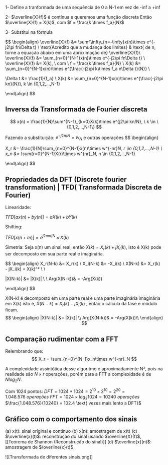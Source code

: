 


1- Define a tranformada de uma sequência de 0 a N-1 em vez de -inf a +inf

2- $\overline{X}(f)$ é contínua e queremos uma função discreta
Então $\overline{X}(f) = X(k)$, com $f = \frac{k \times f_a}{N}$  

3- Substitui na fórmula

$$
\begin{align}
\overline{X}(f) &= \sum^\infty_{n=-\infty}x(n)\times e^{-j2\pi fn\Delta t} \\
\text{Acredito que a mudança dos limites} & \text{ de n, torne a equação abaixo em uma aproximação de} \overline{X}(f)\\
\overline{X}(f) &= \sum_{n=0}^{N-1}x(n)\times e^{-j2\pi fn\Delta t} \\
\overline{X}(f) &= X(k), \ com \ f = \frac{k \times f_a}{N}  \\
X(k) &= \sum_{n=0}^{N-1}x(n)\times e^{\frac{-j2\pi k\times f_a n\Delta t}{N}} \\


\Delta t &= \frac{1}{f_a} \\
X(k) &= \sum_{n=0}^{N-1}x(n)\times e^{\frac{-j2\pi kn}{N}}, k \in \{0,1,2,...,N-1\} 

\end{align}
$$

## Inversa da Transformada de Fourier discreta

$$
x(n) = \frac{1}{N}\sum^{N-1}_{k=0}X(k)\times e^{j2\pi kn/N}, \ k \in \{0,1,2,...,N-1\} 
$$

Fazendo a substituição: $e^{-j2\pi/N} = w_N$ e outras operações
$$
\begin{align}

X_r &= \frac{1}{N}\sum_{n=0}^{N-1}x(n)\times w^{-nr}_N, r \in \{0,1,2,...,N-1\} \\
x_n &= \sum_{r=0}^{N-1}X(r)\times w^{nr}_N, n \in \{0,1,2,...,N-1\} 

\end{align}
$$




## Propriedades da DFT (Discrete fourier transformation) | TFD( Transformada Discreta de Fourier)


Linearidade:

$TFD [ ax(n) + by(n) ]  =  aX(k) + bY(k)$ 


Shifting:

$TFD[x(n+m)] = e^{j2\pi m/N}\times X(k)$


Simetria:
Seja x(n) um sinal real, então $X(k) = X_r(k) + jX_i(k)$, isto é X(k) pode ser decomposto em sua parte real e imaginária.

$$
\begin{align}
X_r(N-k) &= X_r(k) \\
X_i(N-k) &= -X_i(k) \\
X(N-k) &= X_r(k) - jX_i(k) = X(k)^* \\ \\

|X(N-k)| &= |X(k)| \\
  \\
Arg(X(N-k))& = -Arg(X(k))

\end{align}
$$

X(N-k) é decomposto em uma parte real e uma parte imaginária imaginária em X(k) isto é,
$X(N-k) = X_r(k) - jX_i(k)$ , então o cálcula da fase e módulo ficam.
$$
\begin{align}
|X(N-k)| &= |X(k)| \\
Arg(X(N-k))& = -Arg(X(k))\\
\end{align}
$$



## Comparação rudimentar com a FFT

Relembrando que:
$$
X_r = \sum_{n=0}^{N-1}x_n\times w^{-nr}_N
$$

A complexidade assintótica desse algoritmo é aproximadamente N², pois na realidade são $N\times r$ operações, porém para a FFT a complexidade é de $Nlog_2N$.

Com 1024 pontos:
$DFT = 1024*1024 = 2^{10} \times 2^{10} = 2^{20} = 1.048.576 \ operações$
$FFT = 1024\times log_2 1024 = 10240 \ operações$
$\frac{1.048.576}{10240} = 102.4 \text{ vezes mais lento a DFT}$



## Gráfico com o comportamento dos sinais

(a) x(t): sinal original e contínuo
(b) x(n): amostragem de x(t)
(c) $\overline{x}(t)$: reconstrução do sinal usando $\overline{X}(f)$, [[Teorema de Shannon (Reconstrução do sinal)]]
(d) $\overline{x}(n)$: amostragem de $\overline{x}(t)$

![[Transformada de diferentes sinais.png]]